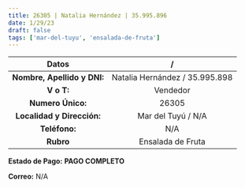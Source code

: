 ```yaml
---
title: 26305 | Natalia Hernández | 35.995.896
date: 1/29/23
draft: false
tags: ['mar-del-tuyu', 'ensalada-de-fruta']
---
```


|          **Datos**          |                /               |
|:---------------------------:|:------------------------------:|
| **Nombre, Apellido y DNI:** | Natalia Hernández / 35.995.898 |
|          **V o T:**         |            Vendedor            |
|      **Numero Único:**      |              26305             |
|  **Localidad y Dirección:** |       Mar del Tuyú / N/A       |
|        **Teléfono:**        |               N/A              |
|          **Rubro**          |        Ensalada de Fruta       |

**Estado de Pago:** **PAGO COMPLETO**

**Correo:** N/A

